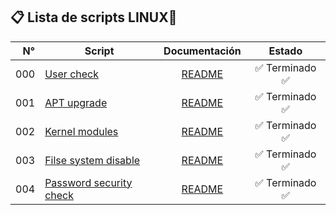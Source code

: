 ## 📋 Lista de scripts LINUX🐧

| N° | Script | Documentación | Estado |
|---:|---------------|:-------------:|:----:|
| 000|[User check](000-user-check.sh) | [README](Docs/000-user-check.md) | ✅ Terminado ✅ |
| 001|[APT upgrade](001-apt-upgrade.sh) | [README](Docs/001-apt-upgrade.md) | ✅ Terminado ✅ |
| 002|[Kernel modules](002-mod-kernel.sh) | [README](Docs/002-mod-kernel.md) | ✅ Terminado ✅ |
| 003|[Filse system disable](003-filesystems-disable.sh) | [README](Docs/003-filesystems-disable.md) | ✅ Terminado ✅ |
| 004|[Password security check](004-pass-check.sh) | [README](Docs/004-pass-check.md) | ✅ Terminado ✅ |
